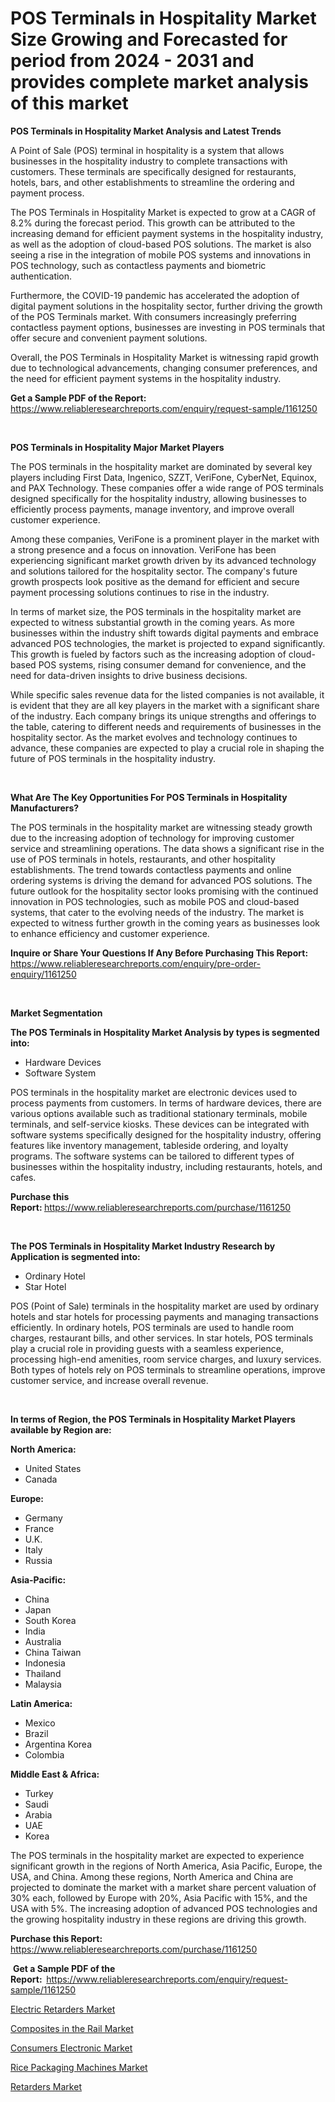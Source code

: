 <p><h1>POS Terminals in Hospitality Market Size Growing and Forecasted for period from 2024 - 2031 and provides complete market analysis of this market</h1></p><p><strong>POS Terminals in Hospitality Market Analysis and Latest Trends</strong></p>
<p><p>A Point of Sale (POS) terminal in hospitality is a system that allows businesses in the hospitality industry to complete transactions with customers. These terminals are specifically designed for restaurants, hotels, bars, and other establishments to streamline the ordering and payment process.</p><p>The POS Terminals in Hospitality Market is expected to grow at a CAGR of 8.2% during the forecast period. This growth can be attributed to the increasing demand for efficient payment systems in the hospitality industry, as well as the adoption of cloud-based POS solutions. The market is also seeing a rise in the integration of mobile POS systems and innovations in POS technology, such as contactless payments and biometric authentication.</p><p>Furthermore, the COVID-19 pandemic has accelerated the adoption of digital payment solutions in the hospitality sector, further driving the growth of the POS Terminals market. With consumers increasingly preferring contactless payment options, businesses are investing in POS terminals that offer secure and convenient payment solutions.</p><p>Overall, the POS Terminals in Hospitality Market is witnessing rapid growth due to technological advancements, changing consumer preferences, and the need for efficient payment systems in the hospitality industry.</p></p>
<p><strong>Get a Sample PDF of the Report:&nbsp;</strong> <a href="https://www.reliableresearchreports.com/enquiry/request-sample/1161250">https://www.reliableresearchreports.com/enquiry/request-sample/1161250</a></p>
<p>&nbsp;</p>
<p><strong>POS Terminals in Hospitality Major Market Players</strong></p>
<p><p>The POS terminals in the hospitality market are dominated by several key players including First Data, Ingenico, SZZT, VeriFone, CyberNet, Equinox, and PAX Technology. These companies offer a wide range of POS terminals designed specifically for the hospitality industry, allowing businesses to efficiently process payments, manage inventory, and improve overall customer experience.</p><p>Among these companies, VeriFone is a prominent player in the market with a strong presence and a focus on innovation. VeriFone has been experiencing significant market growth driven by its advanced technology and solutions tailored for the hospitality sector. The company's future growth prospects look positive as the demand for efficient and secure payment processing solutions continues to rise in the industry.</p><p>In terms of market size, the POS terminals in the hospitality market are expected to witness substantial growth in the coming years. As more businesses within the industry shift towards digital payments and embrace advanced POS technologies, the market is projected to expand significantly. This growth is fueled by factors such as the increasing adoption of cloud-based POS systems, rising consumer demand for convenience, and the need for data-driven insights to drive business decisions.</p><p>While specific sales revenue data for the listed companies is not available, it is evident that they are all key players in the market with a significant share of the industry. Each company brings its unique strengths and offerings to the table, catering to different needs and requirements of businesses in the hospitality sector. As the market evolves and technology continues to advance, these companies are expected to play a crucial role in shaping the future of POS terminals in the hospitality industry.</p></p>
<p>&nbsp;</p>
<p><strong>What Are The Key Opportunities For POS Terminals in Hospitality Manufacturers?</strong></p>
<p><p>The POS terminals in the hospitality market are witnessing steady growth due to the increasing adoption of technology for improving customer service and streamlining operations. The data shows a significant rise in the use of POS terminals in hotels, restaurants, and other hospitality establishments. The trend towards contactless payments and online ordering systems is driving the demand for advanced POS solutions. The future outlook for the hospitality sector looks promising with the continued innovation in POS technologies, such as mobile POS and cloud-based systems, that cater to the evolving needs of the industry. The market is expected to witness further growth in the coming years as businesses look to enhance efficiency and customer experience.</p></p>
<p><strong>Inquire or Share Your Questions If Any Before Purchasing This Report:</strong> <a href="https://www.reliableresearchreports.com/enquiry/pre-order-enquiry/1161250">https://www.reliableresearchreports.com/enquiry/pre-order-enquiry/1161250</a></p>
<p>&nbsp;</p>
<p><strong>Market Segmentation</strong></p>
<p><strong>The POS Terminals in Hospitality Market Analysis by types is segmented into:</strong></p>
<p><ul><li>Hardware Devices</li><li>Software System</li></ul></p>
<p><p>POS terminals in the hospitality market are electronic devices used to process payments from customers. In terms of hardware devices, there are various options available such as traditional stationary terminals, mobile terminals, and self-service kiosks. These devices can be integrated with software systems specifically designed for the hospitality industry, offering features like inventory management, tableside ordering, and loyalty programs. The software systems can be tailored to different types of businesses within the hospitality industry, including restaurants, hotels, and cafes.</p></p>
<p><strong>Purchase this Report:&nbsp;</strong><a href="https://www.reliableresearchreports.com/purchase/1161250">https://www.reliableresearchreports.com/purchase/1161250</a></p>
<p>&nbsp;</p>
<p><strong>The POS Terminals in Hospitality Market Industry Research by Application is segmented into:</strong></p>
<p><ul><li>Ordinary Hotel</li><li>Star Hotel</li></ul></p>
<p><p>POS (Point of Sale) terminals in the hospitality market are used by ordinary hotels and star hotels for processing payments and managing transactions efficiently. In ordinary hotels, POS terminals are used to handle room charges, restaurant bills, and other services. In star hotels, POS terminals play a crucial role in providing guests with a seamless experience, processing high-end amenities, room service charges, and luxury services. Both types of hotels rely on POS terminals to streamline operations, improve customer service, and increase overall revenue.</p></p>
<p>&nbsp;</p>
<p><strong>In terms of Region, the POS Terminals in Hospitality Market Players available by Region are:</strong></p>
<p>
    <p> <strong> North America: </strong>
        <ul>
            <li>United States</li>
            <li>Canada</li>
        </ul>
        </p> 
    <p> <strong> Europe: </strong>
        <ul>
            <li>Germany</li>
            <li>France</li>
            <li>U.K.</li>
            <li>Italy</li>
            <li>Russia</li>
        </ul>
        </p> 
    <p> <strong> Asia-Pacific: </strong>
        <ul>
            <li>China</li>
            <li>Japan</li>
            <li>South Korea</li>
            <li>India</li>
            <li>Australia</li>
            <li>China Taiwan</li>
            <li>Indonesia</li>
            <li>Thailand</li>
            <li>Malaysia</li>
        </ul>
        </p> 
    <p> <strong> Latin America: </strong>
        <ul>
            <li>Mexico</li>
            <li>Brazil</li>
            <li>Argentina Korea</li>
            <li>Colombia</li>
        </ul>
        </p> 
    <p> <strong> Middle East & Africa: </strong>
        <ul>
            <li>Turkey</li>
            <li>Saudi</li>
            <li>Arabia</li>
            <li>UAE</li>
            <li>Korea</li>
        </ul>
    </p>
    </p>
<p><p>The POS terminals in the hospitality market are expected to experience significant growth in the regions of North America, Asia Pacific, Europe, the USA, and China. Among these regions, North America and China are projected to dominate the market with a market share percent valuation of 30% each, followed by Europe with 20%, Asia Pacific with 15%, and the USA with 5%. The increasing adoption of advanced POS technologies and the growing hospitality industry in these regions are driving this growth.</p></p>
<p><strong>Purchase this Report: </strong><a href="https://www.reliableresearchreports.com/purchase/1161250">https://www.reliableresearchreports.com/purchase/1161250</a></p>
<p>&nbsp;<strong>Get a Sample PDF of the Report:&nbsp;&nbsp;</strong><a href="https://www.reliableresearchreports.com/enquiry/request-sample/1161250">https://www.reliableresearchreports.com/enquiry/request-sample/1161250</a></p>
<p><strong></strong></p>
<p><p><a href="https://medium.com/p/02dc55a15025/edit">Electric Retarders Market</a></p><p><a href="https://github.com/rahu1506/Market-Research-Report-List-2/blob/main/composites-in-the-rail-market.md">Composites in the Rail Market</a></p><p><a href="https://github.com/FassouRP/Market-Research-Report-List-3/blob/main/consumers-electronic-market.md">Consumers Electronic Market</a></p><p><a href="https://medium.com/p/7fb4e8a1b591/edit">Rice Packaging Machines Market</a></p><p><a href="https://medium.com/p/d04263ddbc46/edit">Retarders Market</a></p></p>